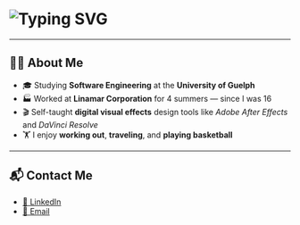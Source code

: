 <h1 align="left">
  <img 
    src="https://readme-typing-svg.herokuapp.com?font=Inter&weight=600&size=32&pause=1002&color=FFFFFF&center=false&vCenter=true&width=435&lines=Hi,+I'm+Louis+Nguyen" 
    alt="Typing SVG"/>
</h1>

---

## 👨‍💻 About Me

- 🎓 Studying **Software Engineering** at the **University of Guelph**
- 🏭 Worked at **Linamar Corporation** for 4 summers — since I was 16
- 🎬 Self-taught **digital visual effects** design tools like *Adobe After Effects* and *DaVinci Resolve*
- 🏋️ I enjoy **working out**, **traveling**, and **playing basketball**

---

## 📬 Contact Me

- [📎 LinkedIn](https://www.linkedin.com/in/louisnguyenn/)
- [📧 Email](mailto:lnguye25@uoguelph.ca)
